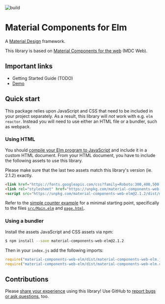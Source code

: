 ![build](https://github.com/aforemny/material-components-web-elm/workflows/build/badge.svg)

# Material Components for Elm

A [Material Design](https://material.io/design) framework.

This library is based on [Material Components for the
web](https://github.com/material-components/material-components-web) (MDC Web).


## Important links

- Getting Started Guide (TODO)
- [Demo](https://aforemny.github.io/material-components-web-elm)


## Quick start

This package relies upon JavaScript and CSS that need to be included in your
project separately. As a result, this library will *not* work with e.g. `elm
reactor`. Instead you will need to use either an HTML file or a bundler, such
as webpack.


### Using HTML
 
You should [compile your Elm program to
JavaScript](https://guide.elm-lang.org/install/elm.html#elm-make) and include it
in a custom HTML document. From your HTML document, you have to include the
following assets to use this library.

Please make sure that the last two assets match this library's version (ie.
2.1.2) exactly.

```html
<link href="https://fonts.googleapis.com/css?family=Roboto:300,400,500|Material+Icons" rel="stylesheet">
<link rel="stylesheet" href="https://unpkg.com/material-components-web-elm@2.1.2/dist/material-components-web-elm.min.css">
<script src="https://unpkg.com/material-components-web-elm@2.1.2/dist/material-components-web-elm.min.js"></script>
```

Refer to the [simple counter
example](https://github.com/aforemny/material-components-web-elm/blob/master/examples/simple-counter)
for a minimal starting point, specifically to the files
[`src/Main.elm`](https://github.com/aforemny/material-components-web-elm/blob/master/examples/simple-counter/src/Main.elm)
and
[`page.html`](https://github.com/aforemny/material-components-web-elm/blob/master/examples/simple-counter/page.html).


### Using a bundler

Install the assets JavaScript and CSS assets via npm:

```sh
$ npm install --save material-components-web-elm@2.1.2
```

Then in your `index.js` add the following imports:

```js
require("material-components-web-elm/dist/material-components-web-elm.js");
require("material-components-web-elm/dist/material-components-web-elm.css");
```



## Contributions

Please [share your
experience](https://github.com/aforemny/material-components-web-elm/issues)
using this library! Use GitHub to [report bugs or ask
questions](https://github.com/aforemny/material-components-web-elm/issues),
too.
